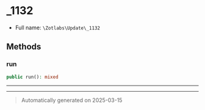 
# _1132





* Full name: `\Zotlabs\Update\_1132`




## Methods


### run



```php
public run(): mixed
```












***


***
> Automatically generated on 2025-03-15
